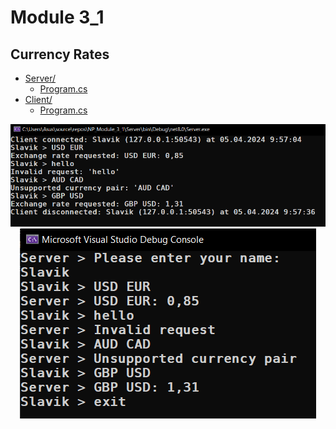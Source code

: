# Module 3_1

## Currency Rates

- [Server/](Server/)
  - [Program.cs](Server/Program.cs)
- [Client/](Client/)
  - [Program.cs](Client/Program.cs)

<p align="center" >
    <img src="images/server.png">
    <img src="images/client.png">
</p>
